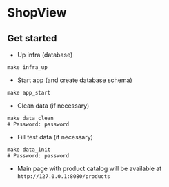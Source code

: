 # ShopView

## Get started

- Up infra (database)
```shell
make infra_up
```

- Start app (and create database schema)
```shell
make app_start
```

- Clean data (if necessary)
```shell
make data_clean
# Password: password
```

- Fill test data (if necessary)
```shell
make data_init
# Password: password
```

- Main page with product catalog will be available at `http://127.0.0.1:8080/products`
